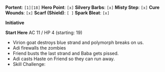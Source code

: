 **Portent**: `[1][18]`
**Hero Point**: `[x]`
**Silvery Barbs**: `[x]`
**Misty Step**: `[x]`
**Cure Wounds**: `[x]`
**Scarf (Shield)**: `[ ]`
**Spark Bleat**: `[x]`

**Initiative**

**Start Here**
AC 11 / HP 4 (starting: 19)
- Virion goat destroys blue strand and polymorph breaks on us.
- Adi firewalls the zombies
- Friend busts the last strand and Baba gets pissed.
- Adi casts Haste on Friend so they can run away.
- Skill Challenge: 